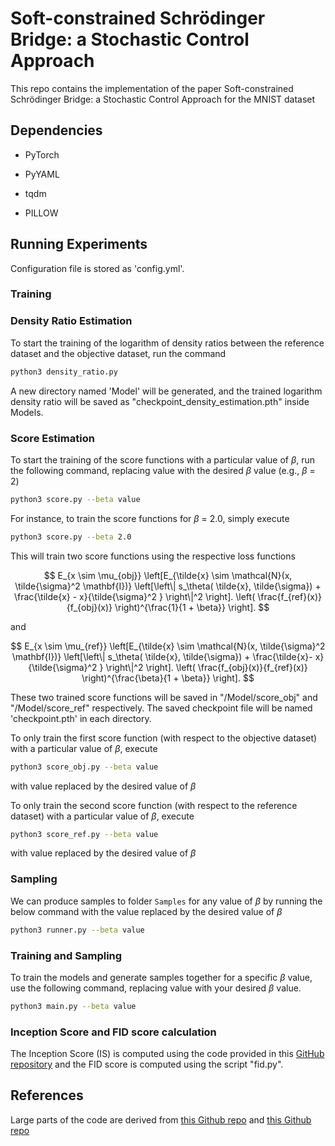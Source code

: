 # Soft-constrained Schr&ouml;dinger Bridge: a Stochastic Control Approach

This repo contains the implementation  of the paper Soft-constrained Schr&ouml;dinger Bridge: a Stochastic Control Approach for the MNIST dataset

## Dependencies

* PyTorch

* PyYAML

* tqdm

* PILLOW

## Running Experiments

Configuration file is stored as 'config.yml'.

### Training
### Density Ratio Estimation

To  start the training of the logarithm of density ratios between the reference dataset and the objective dataset, run the command

```bash
python3 density_ratio.py
```
A new directory named 'Model' will be generated, and the trained logarithm density ratio will be saved as "checkpoint\_density\_estimation.pth" inside Models.

### Score Estimation

To start the training of the score functions with a particular value of $\beta$, run the following command, replacing value with the desired $\beta$ value (e.g., $\beta$ = 2)  

```bash
python3 score.py --beta value
```

For instance, to train the score functions for $\beta$ = 2.0, simply execute

```bash
python3 score.py --beta 2.0
```

This will train two score functions using the respective loss functions

$$
    E_{x \sim  \mu_{obj}} \left[E_{\tilde{x} \sim \mathcal{N}(x, \tilde{\sigma}^2 \mathbf{I})} 
    \left[\left\| s_\theta( \tilde{x}, \tilde{\sigma}) + \frac{\tilde{x} - x}{\tilde{\sigma}^2 } \right\|^2  \right].  \left( \frac{f_{ref}(x)}{f_{obj}(x)} \right)^{\frac{1}{1 + \beta}}  \right]. 
$$

and 

$$
    E_{x \sim  \mu_{ref}} \left[E_{\tilde{x} \sim \mathcal{N}(x, \tilde{\sigma}^2 \mathbf{I})} 
    \left[\left\| s_\theta( \tilde{x}, \tilde{\sigma}) + \frac{\tilde{x}- x}{\tilde{\sigma}^2 } \right\|^2  \right].  \left( \frac{f_{obj}(x)}{f_{ref}(x)} \right)^{\frac{\beta}{1 + \beta}}  \right]. 
$$

These two trained score functions will be saved in "/Model/score_obj" and "/Model/score_ref" respectively. The saved checkpoint file will be named 'checkpoint.pth' in each directory. 

To only train the first score function (with respect to the objective dataset) with a particular value of $\beta$, execute

```bash
python3 score_obj.py --beta value
```
with value replaced by the desired value of $\beta$

To only train the second score function (with respect to the reference dataset) with a particular value of $\beta$, execute

```bash
python3 score_ref.py --beta value
```
with value replaced by the desired value of $\beta$




### Sampling

We can produce samples to folder `Samples`  for any value of $\beta$ by running the below command with the value replaced by the desired value of $\beta$ 

```bash
python3 runner.py --beta value
```

### Training and Sampling

To train the models and generate samples together for a specific $\beta$ value, use the following command, replacing value with your desired $\beta$ value.

```bash
python3 main.py --beta value
```
### Inception Score and FID score calculation

The Inception Score (IS) is computed using the code provided in this [GitHub repository](https://github.com/sundyCoder/IS_MS_SS) and the FID score is computed using the script "fid.py". 

## References

Large parts of the code are derived from [this Github repo](https://github.com/ermongroup/ncsn)  and [this Github repo](https://github.com/YangLabHKUST/DGLSB)



